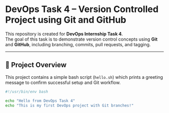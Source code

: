 # DevOps Task 4 – Version Controlled Project using Git and GitHub

This repository is created for **DevOps Internship Task 4**.  
The goal of this task is to demonstrate version control concepts using **Git** and **GitHub**, including branching, commits, pull requests, and tagging.

---

## 📂 Project Overview

This project contains a simple bash script (`hello.sh`) which prints a greeting message to confirm successful setup and Git workflow.

```bash
#!/usr/bin/env bash

echo "Hello from DevOps Task 4"
echo "This is my first DevOps project with Git branches!"
